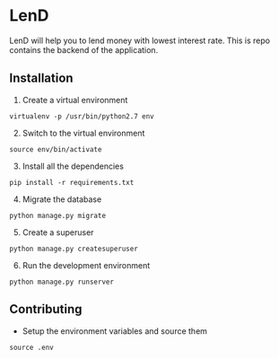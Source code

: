 # LenD 
LenD will help you to lend money with lowest interest rate.
This is repo contains the backend of the application.

## Installation
1. Create a virtual environment
```
virtualenv -p /usr/bin/python2.7 env
```

2. Switch to the virtual environment
```
source env/bin/activate
```

3. Install all the dependencies
```
pip install -r requirements.txt
```

4. Migrate the database
```
python manage.py migrate
```

5. Create a superuser
```
python manage.py createsuperuser
```

6. Run the development environment
```
python manage.py runserver
```

## Contributing 

- Setup the environment variables and source them
```
source .env
```
